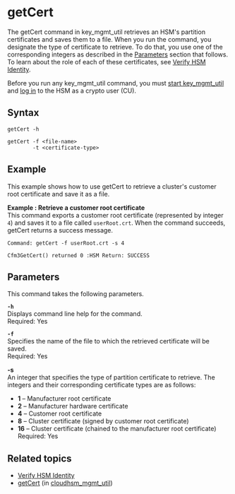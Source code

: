 # getCert<a name="key_mgmt_util-getCert"></a>

The getCert command in key\_mgmt\_util retrieves an HSM's partition certificates and saves them to a file\. When you run the command, you designate the type of certificate to retrieve\. To do that, you use one of the corresponding integers as described in the [Parameters](#kmu-getCert-parameters) section that follows\. To learn about the role of each of these certificates, see [Verify HSM Identity](verify-hsm-identity.md)\.

Before you run any key\_mgmt\_util command, you must [start key\_mgmt\_util](key_mgmt_util-getting-started.md#key_mgmt_util-start) and [log in](key_mgmt_util-getting-started.md#key_mgmt_util-log-in) to the HSM as a crypto user \(CU\)\. 

## Syntax<a name="kmu-getCert-syntax"></a>

```
getCert -h 

getCert -f <file-name> 
        -t <certificate-type>
```

## Example<a name="kmu-getCert-examples"></a>

This example shows how to use getCert to retrieve a cluster's customer root certificate and save it as a file\.

**Example : Retrieve a customer root certificate**  
This command exports a customer root certificate \(represented by integer `4`\) and saves it to a file called `userRoot.crt`\. When the command succeeds, getCert returns a success message\.  

```
Command: getCert -f userRoot.crt -s 4

Cfm3GetCert() returned 0 :HSM Return: SUCCESS
```

## Parameters<a name="kmu-getCert-parameters"></a>

This command takes the following parameters\.

**`-h`**  
Displays command line help for the command\.  
Required: Yes

**`-f`**  
Specifies the name of the file to which the retrieved certificate will be saved\.  
Required: Yes

**\-s**  
An integer that specifies the type of partition certificate to retrieve\. The integers and their corresponding certificate types are as follows:  
+ **1** – Manufacturer root certificate
+ **2** – Manufacturer hardware certificate
+ **4** – Customer root certificate
+ **8** – Cluster certificate \(signed by customer root certificate\)
+ **16** – Cluster certificate \(chained to the manufacturer root certificate\)
Required: Yes

## Related topics<a name="kmu-getCert-seealso"></a>
+ [Verify HSM Identity](verify-hsm-identity.md)
+ [getCert](cloudhsm_mgmt_util-getCert.md) \(in [cloudhsm\_mgmt\_util](cloudhsm_mgmt_util.md)\)